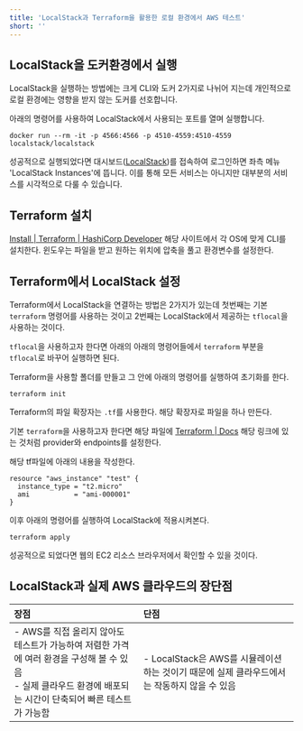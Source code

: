 ```yaml
---
title: 'LocalStack과 Terraform을 활용한 로컬 환경에서 AWS 테스트'
short: ''
---
```


## LocalStack을 도커환경에서 실행

LocalStack을 실행하는 방법에는 크게 CLI와 도커 2가지로 나뉘어 지는데 개인적으로 로컬 환경에는 영향을 받지 않는 도커를 선호합니다.

아래의 명령어를 사용하여 LocalStack에서 사용되는 포트를 열며 실행합니다.

```shell
docker run --rm -it -p 4566:4566 -p 4510-4559:4510-4559 localstack/localstack
```

성공적으로 실행되었다면 대시보드([LocalStack](https://app.localstack.cloud/dashboard))를 접속하여 로그인하면 좌측 메뉴 'LocalStack Instances'에 뜹니다. 이를 통해 모든 서비스는 아니지만 대부분의 서비스를 시각적으로 다룰 수 있습니다.

## Terraform 설치

[Install | Terraform | HashiCorp Developer](https://developer.hashicorp.com/terraform/downloads?product_intent=terraform) 해당 사이트에서 각 OS에 맞게 CLI를 설치한다. 윈도우는 파일을 받고 원하는 위치에 압축을 풀고 환경변수를 설정한다.

## Terraform에서 LocalStack 설정

Terraform에서 LocalStack을 연결하는 방법은 2가지가 있는데 첫번째는 기본 `terraform` 명령어를 사용하는 것이고 2번째는 LocalStack에서 제공하는 `tflocal`을 사용하는 것이다.

`tflocal`을 사용하고자 한다면 아래의 아래의 명령어들에서 `terraform` 부분을 `tflocal`로 바꾸어 실행하면 된다.

Terraform을 사용할 폴더를 만들고 그 안에 아래의 명령어를 실행하여 초기화를 한다.

```shell
terraform init
```

Terraform의 파일 확장자는 `.tf`를 사용한다. 해당 확장자로 파일을 하나 만든다.

기본 `terraform`을 사용하고자 한다면 해당 파일에 [Terraform | Docs](https://docs.localstack.cloud/user-guide/integrations/terraform/#endpoint-configuration) 해당 링크에 있는 것처럼 provider와 endpoints를 설정한다.

해당 tf파일에 아래의 내용을 작성한다.

```hcl
resource "aws_instance" "test" {
  instance_type = "t2.micro"
  ami           = "ami-000001"
}
```

이후 아래의 명령어를 실행하여 LocalStack에 적용시켜본다.

```shell
terraform apply
```

성공적으로 되었다면 웹의 EC2 리소스 브라우저에서 확인할 수 있을 것이다.

## LocalStack과 실제 AWS 클라우드의 장단점

| 장점                                                                                                | 단점                                                         |
|:------------------------------------------------------------------------------------------------- |:---------------------------------------------------------- |
| - AWS를 직접 올리지 않아도 테스트가 가능하여 저렴한 가격에 여러 환경을 구성해 볼 수 있음<br/>- 실제 클라우드 환경에 배포되는 시간이 단축되어 빠른 테스트가 가능함 | - LocalStack은 AWS를 시뮬레이션하는 것이기 때문에 실제 클라우드에서는 작동하지 않을 수 있음 |

